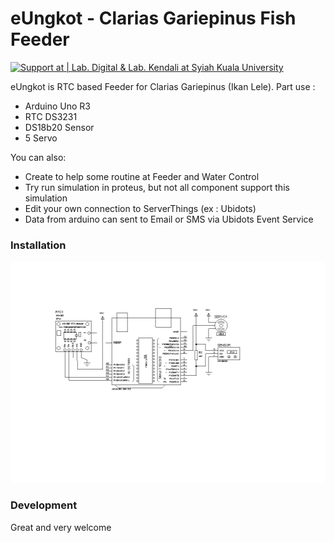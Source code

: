 # eUngkot - Clarias Gariepinus Fish Feeder
[![Support at | Lab. Digital & Lab. Kendali at Syiah Kuala University]()](http://elektro.unsyiah.ac.id/)

eUngkot is RTC based Feeder for Clarias Gariepinus (Ikan Lele). Part use :

  - Arduino Uno R3
  - RTC DS3231
  - DS18b20 Sensor
  - 5 Servo

You can also:
  - Create to help some routine at Feeder and Water Control
  - Try run simulation in proteus, but not all component support this simulation
  - Edit your own connection to ServerThings (ex : Ubidots)
  - Data from arduino can sent to Email or SMS via Ubidots Event Service

### Installation
![](https://raw.githubusercontent.com/qalit/eUngkot/master/SKEMA%20RANGKAIAN/DS18B20.BMP)

### Development
Great and very welcome
